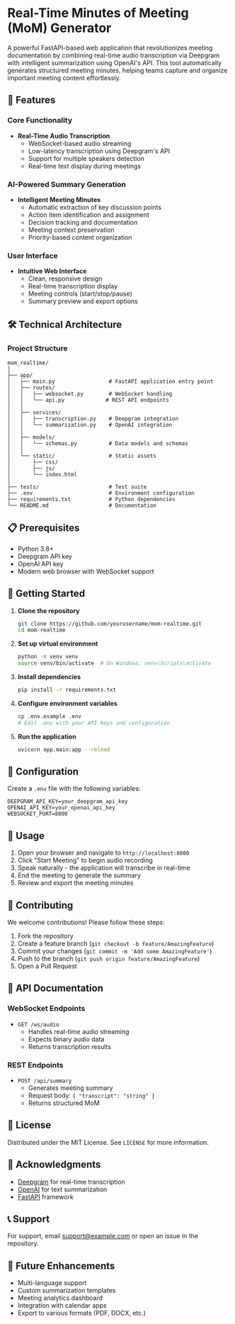 # Real-Time Minutes of Meeting (MoM) Generator

A powerful FastAPI-based web application that revolutionizes meeting documentation by combining real-time audio transcription via Deepgram with intelligent summarization using OpenAI's API. This tool automatically generates structured meeting minutes, helping teams capture and organize important meeting content effortlessly.

## 🚀 Features

### Core Functionality
- **Real-Time Audio Transcription**
  - WebSocket-based audio streaming
  - Low-latency transcription using Deepgram's API
  - Support for multiple speakers detection
  - Real-time text display during meetings

### AI-Powered Summary Generation
- **Intelligent Meeting Minutes**
  - Automatic extraction of key discussion points
  - Action item identification and assignment
  - Decision tracking and documentation
  - Meeting context preservation
  - Priority-based content organization

### User Interface
- **Intuitive Web Interface**
  - Clean, responsive design
  - Real-time transcription display
  - Meeting controls (start/stop/pause)
  - Summary preview and export options

## 🛠️ Technical Architecture

### Project Structure
```plaintext
mom_realtime/
│
├── app/
│   ├── main.py                 # FastAPI application entry point
│   ├── routes/
│   │   ├── websocket.py        # WebSocket handling
│   │   └── api.py             # REST API endpoints
│   │
│   ├── services/
│   │   ├── transcription.py    # Deepgram integration
│   │   └── summarization.py    # OpenAI integration
│   │
│   ├── models/
│   │   └── schemas.py          # Data models and schemas
│   │
│   └── static/                 # Static assets
│       ├── css/
│       ├── js/
│       └── index.html
│
├── tests/                      # Test suite
├── .env                        # Environment configuration
├── requirements.txt            # Python dependencies
└── README.md                   # Documentation
```

## 📋 Prerequisites

- Python 3.8+
- Deepgram API key
- OpenAI API key
- Modern web browser with WebSocket support

## 🚀 Getting Started

1. **Clone the repository**
   ```bash
   git clone https://github.com/yourusername/mom-realtime.git
   cd mom-realtime
   ```

2. **Set up virtual environment**
   ```bash
   python -m venv venv
   source venv/bin/activate  # On Windows: venv\Scripts\activate
   ```

3. **Install dependencies**
   ```bash
   pip install -r requirements.txt
   ```

4. **Configure environment variables**
   ```bash
   cp .env.example .env
   # Edit .env with your API keys and configuration
   ```

5. **Run the application**
   ```bash
   uvicorn app.main:app --reload
   ```

## 🔧 Configuration

Create a `.env` file with the following variables:
```plaintext
DEEPGRAM_API_KEY=your_deepgram_api_key
OPENAI_API_KEY=your_openai_api_key
WEBSOCKET_PORT=8000
```

## 🎯 Usage

1. Open your browser and navigate to `http://localhost:8000`
2. Click "Start Meeting" to begin audio recording
3. Speak naturally - the application will transcribe in real-time
4. End the meeting to generate the summary
5. Review and export the meeting minutes

## 🤝 Contributing

We welcome contributions! Please follow these steps:

1. Fork the repository
2. Create a feature branch (`git checkout -b feature/AmazingFeature`)
3. Commit your changes (`git commit -m 'Add some AmazingFeature'`)
4. Push to the branch (`git push origin feature/AmazingFeature`)
5. Open a Pull Request

## 📄 API Documentation

### WebSocket Endpoints

- `GET /ws/audio`
  - Handles real-time audio streaming
  - Expects binary audio data
  - Returns transcription results

### REST Endpoints

- `POST /api/summary`
  - Generates meeting summary
  - Request body: `{ "transcript": "string" }`
  - Returns structured MoM

## 📝 License

Distributed under the MIT License. See `LICENSE` for more information.

## 🙏 Acknowledgments

- [Deepgram](https://deepgram.com/) for real-time transcription
- [OpenAI](https://openai.com/) for text summarization
- [FastAPI](https://fastapi.tiangolo.com/) framework

## 📞 Support

For support, email support@example.com or open an issue in the repository.

## 🔮 Future Enhancements

- Multi-language support
- Custom summarization templates
- Meeting analytics dashboard
- Integration with calendar apps
- Export to various formats (PDF, DOCX, etc.)
